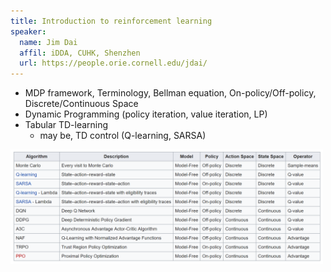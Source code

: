```yaml
---
title: Introduction to reinforcement learning
speaker:
  name: Jim Dai
  affil: iDDA, CUHK, Shenzhen
  url: https://people.orie.cornell.edu/jdai/
---
```


- MDP framework, Terminology, Bellman equation, On-policy/Off-policy, Discrete/Continuous Space
- Dynamic Programming (policy iteration, value iteration, LP)
- Tabular TD-learning 
  - may be, TD control (Q-learning, SARSA)

<img src="static/img/comp_rl_alg.png" alt="Comparison of reinforcement learning algorithms" width="500" align="middle">